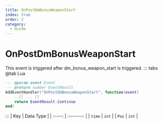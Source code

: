 ```yaml
---
title: OnPostDmBonusWeaponStart
index: true
order: 2
category:
  - Guide
---
```


# OnPostDmBonusWeaponStart
This event is triggered after dm_bonus_weapon_start is triggered.
::: tabs
@tab Lua
```lua
--- @param event Event
--- @return number EventResult
AddEventHandler("OnPostDmBonusWeaponStart", function(event)
    --[[ ... ]]
    return EventResult.Continue
end)
```

:::
|   Key  | Data Type |
| :----: | :-------: |
| `time` |   `int`   |
|  `Pos` |   `int`   |